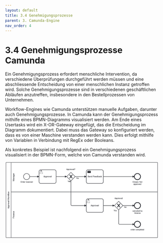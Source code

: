 ```yaml
---
layout: default
title: 3.4 Genehmigungsprozesse
parent: 3. Camunda-Engine
nav_order: 4
---
```


# 3.4 Genehmigungsprozesse Camunda

Ein Genehmigungsprozess erfordert menschliche Intervention, da verschiedene Überprüfungen durchgeführt werden müssen und eine abschliessende Entscheidung von einer menschlichen Instanz getroffen wird. Solche Genehmigungsprozesse sind in verschiedenen geschäftlichen Abläufen anzutreffen, insbesondere in den Bestellprozessen von Unternehmen.

Workflow-Engines wie Camunda unterstützen manuelle Aufgaben, darunter auch Genehmigungsprozesse. In Camunda kann der Genehmigungsprozess mithilfe eines BPMN-Diagramms visualisiert werden. Am Ende eines Usertasks wird ein X-OR-Gateway eingefügt, das die Entscheidung im Diagramm dokumentiert. Dabei muss das Gateway so konfiguriert werden, dass es von einer Maschine verstanden werden kann. Dies erfolgt mithilfe von Variablen in Verbindung mit RegEx oder Booleans.

Als konkretes Beispiel ist nachfolgend ein Genehmigungsprozess visualisiert in der BPMN-Form, welche von Camunda verstanden wird.

![example_approval_bmpn](../../resources/images/2023_approval_example.png)
